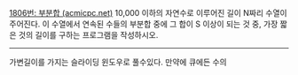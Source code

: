 [1806번: 부분합 (acmicpc.net)](https://www.acmicpc.net/problem/1806)
10,000 이하의 자연수로 이루어진 길이 N짜리 수열이 주어진다. 이 수열에서 연속된 수들의 부분합 중에 그 합이 S 이상이 되는 것 중, 가장 짧은 것의 길이를 구하는 프로그램을 작성하시오.

--------------------------------------------------------------------------

가변길이를 가지는 슬라이딩 윈도우로 풀수있다.
만약에 큐에든 수의 